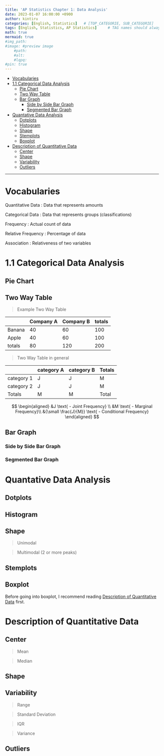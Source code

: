 ```yaml
---
title: 'AP Statistics Chapter 1: Data Analysis'
date: 2023-01-07 16:00:00 +0900
author: kintiru
categories: [English, Statistics]   # [TOP_CATEGORIE, SUB_CATEGORIE]
tags: [English, Statistics, AP Statistics]     # TAG names should always be lowercase
math: true
mermaid: true
#img_path: 
#image: #preview image
    #path:
    #alt:
    #lqpq:
#pin: true
---
```


<!--- 
Include script per post to prevent version break and better per post management
-->
<script src="https://cdn.jsdelivr.net/npm/chart.js@4.1.2/dist/chart.umd.js"></script>

- [Vocabularies](#vocabularies)
- [1.1 Categorical Data Analysis](#11-categorical-data-analysis)
  - [Pie Chart](#pie-chart)
  - [Two Way Table](#two-way-table)
  - [Bar Graph](#bar-graph)
    - [Side by Side Bar Graph](#side-by-side-bar-graph)
    - [Segmented Bar Graph](#segmented-bar-graph)
- [Quantative Data Analysis](#quantative-data-analysis)
  - [Dotplots](#dotplots)
  - [Histogram](#histogram)
  - [Shape](#shape)
  - [Stemplots](#stemplots)
  - [Boxplot](#boxplot)
- [Description of Quantitative Data](#description-of-quantitative-data)
  - [Center](#center)
  - [Shape](#shape-1)
  - [Variability](#variability)
  - [Outliers](#outliers)

---

# Vocabularies

Quantitative Data : Data that represents amounts

Categorical Data : Data that represents groups (classifications)

Frequency : Actual count of data

Relative Frequency : Percentage of data

Association : Relativeness of two variables

# 1.1 Categorical Data Analysis

## Pie Chart

<div style="width:70%;"><canvas id="pieChartExample"></canvas></div>

<script>
    const pieChartExample = new Chart(document.getElementById('pieChartExample'),{
        type: 'pie',
        data: {
            labels: ['A', 'B', 'C', 'D'],
            datasets: [{
                label: "example dataset",
                data: [Math.random() * 100, Math.random() * 100, Math.random() * 100, Math.random() * 100],
                radius: '90%',
                borderColor: "rgba(0, 0, 0, 0)",
                borderWidth: 2,
                borderRadius: 7,
                backgroundColor: ['rgb(255, 99, 132)', 'rgb(255, 159, 64)', 'rgb(255, 205, 86)', 'rgb(54, 162, 235)'],
            }],
        },
        options: {
            responsive: true,
            plugins: {
                legend: {
                    position: 'top',
                },
                title: {
                    display: true,
                    text: 'Example Pie Chart',
                },
            },
        },
    });
</script>

## Two Way Table

> Example Two Way Table

|        | Company A | Company B | totals |
|--------|-----------|-----------|--------|
| Banana | 40        | 60        | 100    |
| Apple  | 40        | 60        | 100    |
| totals | 80        | 120       | 200    |


> Two Way Table in general

|            | category A | category B | Totals |
|------------|------------|------------|--------|
| category 1 | J          | J          | M      |
| category 2 | J          | J          | M      |
| Totals     | M          | M          | Total  |

$$
\begin{aligned}
&J \text{ - Joint Frequency} \\
&M \text{ - Marginal Frequency}\\
&{\small \frac{J}{M}} \text{ - Conditional Frequency}
\end{aligned}
$$

## Bar Graph

<div><canvas id="barGraphExample"></canvas></div>

<script>
    const barGraphExample = new Chart(document.getElementById('barGraphExample'),{
        type: 'bar',
        data: {
            labels: ['A', 'B', 'C', 'D'],
            datasets: [{
                label: "example dataset",
                data: [Math.random() * 100, Math.random() * 100, Math.random() * 100, Math.random() * 100],
                borderColor: "rgba(255, 99, 132, 1)",
                borderWidth: 2,
                borderRadius: 10,
                backgroundColor: "rgba(255, 99, 132, 0.5)",
            }],
        },
        options: {
            responsive: true,
            plugins: {
                legend: {
                    position: 'top',
                },
                title: {
                    display: true,
                    text: 'Example Bar Graph',
                },
            },
        },
    });
</script>

### Side by Side Bar Graph

<div><canvas id="sideBySideBarGraphExample"></canvas></div>

<script>
    const sideBySideBarGraphExample = new Chart(document.getElementById('sideBySideBarGraphExample'),{
        type: 'bar',
        data: {
            labels: ['A', 'B', 'C', 'D'],
            datasets: [
                {
                    label: "example dataset 1",
                    data: [Math.random() * 100, Math.random() * 100, Math.random() * 100, Math.random() * 100],
                    borderColor: "rgba(255, 99, 132, 1)",
                    borderWidth: 2,
                    borderRadius: 10,
                    backgroundColor: "rgba(255, 99, 132, 0.5)",
                },
                {
                    label: "example dataset 2",
                    data: [Math.random() * 100, Math.random() * 100, Math.random() * 100, Math.random() * 100],
                    borderColor: "rgba(54, 162, 235, 1)",
                    borderWidth: 2,
                    borderRadius: 10,
                    backgroundColor: "rgba(54, 162, 235, 0.5)",
                }
            ],
        },
        options: {
            responsive: true,
            plugins: {
                legend: {
                    position: 'top',
                },
                title: {
                    display: true,
                    text: 'Example Side by Side Bar Graph',
                },
            },
        },
    });
</script>

### Segmented Bar Graph

<div><canvas id="segmentedBarGraphExample"></canvas></div>

<script>
    const segmentedBarGraphExample = new Chart(document.getElementById('segmentedBarGraphExample'),{
        type: 'bar',
        data: {
            labels: ['A', 'B', 'C', 'D'],
            datasets: [
                {
                    label: "example dataset 1",
                    data: [Math.random() * 100, Math.random() * 100, Math.random() * 100, Math.random() * 100],
                    borderColor: "rgba(255, 99, 132, 1)",
                    borderWidth: 0,
                    borderRadius: 5,
                    backgroundColor: "rgba(255, 99, 132, 0.5)",
                    stack: 'Stack 0',
                },
                {
                    label: "example dataset 2",
                    data: [Math.random() * 100, Math.random() * 100, Math.random() * 100, Math.random() * 100],
                    borderColor: "rgba(54, 162, 235, 1)",
                    borderWidth: 0,
                    borderRadius: 5,
                    backgroundColor: "rgba(54, 162, 235, 0.5)",
                    stack: 'Stack 0',
                }
            ],
        },
        options: {
            responsive: true,
            interaction: {
                intersect: false,
            },
            plugins: {
                legend: {
                    position: 'top',
                },
                title: {
                    display: true,
                    text: 'Example Side by Side Bar Graph',
                },
            },
            scales: {
                x: {
                    stacked: true,
                },
                y: {
                    stacked: true,
                },
            },
        },
    });
</script>

# Quantative Data Analysis

## Dotplots

## Histogram

## Shape

> Unimodal

> Multimodal (2 or more peaks)

## Stemplots

## Boxplot

Before going into boxplot, I recommend reading [Description of Quantitative Data](#description-of-quantitative-data) first.

# Description of Quantitative Data

## Center

> Mean

> Median

## Shape

## Variability

> Range

> Standard Deviation

> IQR

> Variance

## Outliers